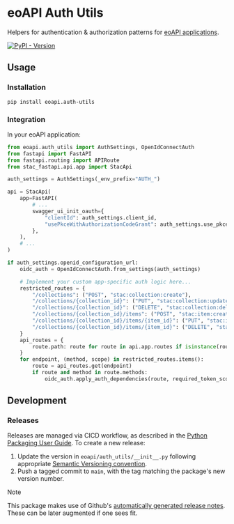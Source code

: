 # eoAPI Auth Utils

Helpers for authentication & authorization patterns for [eoAPI applications](https://eoapi.dev).

[![PyPI - Version](https://raw.githubusercontent.com/developmentseed/eoapi-auth-utils/0.4.1/https://img.shields.io/pypi/v/eoapi.auth-utils)](https://pypi.org/project/eoapi.auth-utils/)

## Usage

### Installation

```
pip install eoapi.auth-utils
```

### Integration

In your eoAPI application:

```py
from eoapi.auth_utils import AuthSettings, OpenIdConnectAuth
from fastapi import FastAPI
from fastapi.routing import APIRoute
from stac_fastapi.api.app import StacApi

auth_settings = AuthSettings(_env_prefix="AUTH_")

api = StacApi(
    app=FastAPI(
        # ...
        swagger_ui_init_oauth={
            "clientId": auth_settings.client_id,
            "usePkceWithAuthorizationCodeGrant": auth_settings.use_pkce,
        },
    ),
    # ...
)

if auth_settings.openid_configuration_url:
    oidc_auth = OpenIdConnectAuth.from_settings(auth_settings)

    # Implement your custom app-specific auth logic here...
    restricted_routes = {
        "/collections": ("POST", "stac:collection:create"),
        "/collections/{collection_id}": ("PUT", "stac:collection:update"),
        "/collections/{collection_id}": ("DELETE", "stac:collection:delete"),
        "/collections/{collection_id}/items": ("POST", "stac:item:create"),
        "/collections/{collection_id}/items/{item_id}": ("PUT", "stac:item:update"),
        "/collections/{collection_id}/items/{item_id}": ("DELETE", "stac:item:delete"),
    }
    api_routes = {
        route.path: route for route in api.app.routes if isinstance(route, APIRoute)
    }
    for endpoint, (method, scope) in restricted_routes.items():
        route = api_routes.get(endpoint)
        if route and method in route.methods:
            oidc_auth.apply_auth_dependencies(route, required_token_scopes=[scope])
```


## Development

### Releases

Releases are managed via CICD workflow, as described in the [Python Packaging User Guide](https://packaging.python.org/en/latest/guides/publishing-package-distribution-releases-using-github-actions-ci-cd-workflows/). To create a new release:

1. Update the version in `eoapi/auth_utils/__init__.py` following appropriate [Semantic Versioning convention](https://semver.org/).
1. Push a tagged commit to `main`, with the tag matching the package's new version number.

> [!NOTE]  
> This package makes use of Github's [automatically generated release notes](https://docs.github.com/en/repositories/releasing-projects-on-github/automatically-generated-release-notes). These can be later augmented if one sees fit.
